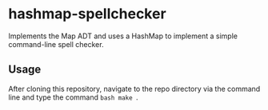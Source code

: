 # hashmap-spellchecker
Implements the Map ADT and uses a HashMap to implement a simple command-line spell checker.

## Usage
After cloning this repository, navigate to the repo directory via the command line and type the command ```bash make ```.
